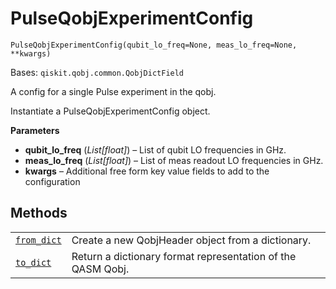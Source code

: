 # PulseQobjExperimentConfig

<span id="undefined" />

`PulseQobjExperimentConfig(qubit_lo_freq=None, meas_lo_freq=None, **kwargs)`

Bases: `qiskit.qobj.common.QobjDictField`

A config for a single Pulse experiment in the qobj.

Instantiate a PulseQobjExperimentConfig object.

**Parameters**

*   **qubit\_lo\_freq** (*List\[float]*) – List of qubit LO frequencies in GHz.
*   **meas\_lo\_freq** (*List\[float]*) – List of meas readout LO frequencies in GHz.
*   **kwargs** – Additional free form key value fields to add to the configuration

## Methods

|                                                                                                                                                                  |                                                             |
| ---------------------------------------------------------------------------------------------------------------------------------------------------------------- | ----------------------------------------------------------- |
| [`from_dict`](qiskit.qobj.PulseQobjExperimentConfig.from_dict#qiskit.qobj.PulseQobjExperimentConfig.from_dict "qiskit.qobj.PulseQobjExperimentConfig.from_dict") | Create a new QobjHeader object from a dictionary.           |
| [`to_dict`](qiskit.qobj.PulseQobjExperimentConfig.to_dict#qiskit.qobj.PulseQobjExperimentConfig.to_dict "qiskit.qobj.PulseQobjExperimentConfig.to_dict")         | Return a dictionary format representation of the QASM Qobj. |
